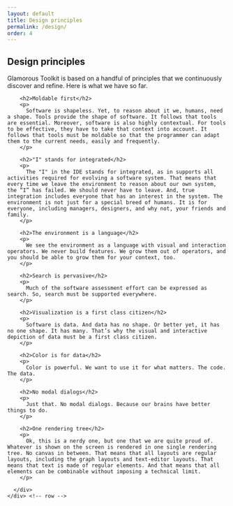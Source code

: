 ```yaml
---
layout: default
title: Design principles
permalink: /design/
order: 4
---
```


<section id="components">
  <div class="container">
    <div class="row">
      <div class="col-lg-8 col-lg-offset-2">
        <div class="jumbotron">
          <h1>Design principles</h1>
          <p class="lead">Glamorous Toolkit is based on a handful of principles that we continuously discover and refine. Here is what we have so far.</p>
        </div>
      </div>
    </div>
    <div class="row">
      <div class="col-lg-8 col-lg-offset-2">

        <h2>Moldable first</h2>
        <p>
          Software is shapeless. Yet, to reason about it we, humans, need a shape. Tools provide the shape of software. It follows that tools are essential. Moreover, software is also highly contextual. For tools to be effective, they have to take that context into account. It follows that tools must be moldable so that the programmer can adapt them to the current needs, easily and frequently.
        </p>

        <h2>"I" stands for integrated</h2>
        <p>
          The "I" in the IDE stands for integrated, as in supports all activities required for evolving a software system. That means that every time we leave the environment to reason about our own system, the “I” has failed. We should never have to leave. And, true integration includes everyone that has an interest in the system. The environment is not just for a special breed of humans. It is for everyone, including managers, designers, and why not, your friends and family.
        </p>

        <h2>The environment is a language</h2>
        <p>
          We see the environment as a language with visual and interaction operators. We never build features. We grow them out of operators, and you should be able to grow them for your context, too.
        </p>

        <h2>Search is pervasive</h2>
        <p>
          Much of the software assessment effort can be expressed as search. So, search must be supported everywhere.
        </p>

        <h2>Visualization is a first class citizen</h2>
        <p>
          Software is data. And data has no shape. Or better yet, it has no one shape. It has many. That’s why the visual and interactive depiction of data must be a first class citizen.
        </p>

        <h2>Color is for data</h2>
        <p>
          Color is powerful. We want to use it for what matters. The code. The data.
        </p>

        <h2>No modal dialogs</h2>
        <p>
          Just that. No modal dialogs. Because our brains have better things to do.
        </p>

        <h2>One rendering tree</h2>
        <p>
          Ok, this is a nerdy one, but one that we are quite proud of. Whatever is shown on the screen is rendered in one single rendering tree. No canvas in between. That means that all layouts are regular layouts, including the graph layouts and text-editor layouts. That means that text is made of regular elements. And that means that all elements can be combinable without imposing a technical limit.
        </p>

      </div>
    </div> <!-- row -->

  </div> <!-- container -->
</section>